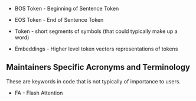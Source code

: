 
* BOS Token - Beginning of Sentence Token
* EOS Token - End of Sentence Token

* Token - short segments of symbols (that could typically make up a word)
* Embeddings - Higher level token vectors representations of tokens

## Maintainers Specific Acronyms and Terminology 

These are keywords in code that is not typically of importance to users.

* FA - Flash Attention